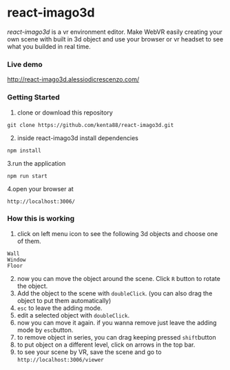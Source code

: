# react-imago3d

*react-imago3d* is a vr environment editor. Make WebVR easily creating your own scene with built in 3d object and use your browser or vr headset to see what you builded in real time.

### Live demo
http://react-imago3d.alessiodicrescenzo.com/

### Getting Started

1. clone or download this repository
```
git clone https://github.com/kenta88/react-imago3d.git
```
2. inside react-imago3d install dependencies
```
npm install
```
3.run the application
```
npm run start
```
4.open your browser at
```
http://localhost:3006/
```

### How this is working
1. click on left menu icon to see the following 3d objects and choose one of them.
```
Wall
Window
Floor
```
2. now you can move the object around the scene. Click `R` button to rotate the object.
3. Add the object to the scene with `doubleClick`. (you can also drag the object to put them automatically)
3. `esc` to leave the adding mode.
4. edit a selected object with `doubleClick`.
5. now you can move it again. if you wanna remove just leave the adding mode by `esc`button.
6. to remove object in series, you can drag keeping pressed `shift`button
7. to put object on a different level, click on arrows in the top bar.
8. to see your scene by VR, save the scene and go to `http://localhost:3006/viewer`

